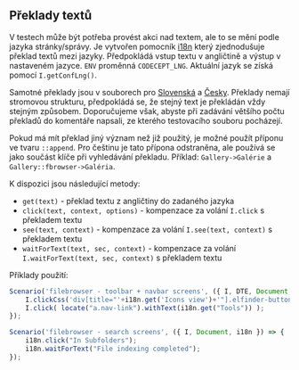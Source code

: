 ## Překlady textů

V testech může být potřeba provést akci nad textem, ale to se mění podle jazyka stránky/správy. Je vytvořen pomocník [i18n](../../../../src/test/webapp/pages/i18n.js) který zjednodušuje překlad textů mezi jazyky. Předpokládá vstup textu v angličtině a výstup v nastaveném jazyce. `ENV` proměnná `CODECEPT_LNG`. Aktuální jazyk se získá pomocí `I.getConfLng()`.

Samotné překlady jsou v souborech pro [Slovenská](../../../../src/test/webapp/pages/i18n.sk.js) a [Česky](../../../../src/test/webapp/pages/i18n.cs.js). Překlady nemají stromovou strukturu, předpokládá se, že stejný text je překládán vždy stejným způsobem. Doporučujeme však, abyste při zadávání většího počtu překladů do komentáře napsali, ze kterého testovacího souboru pocházejí.

Pokud má mít překlad jiný význam než již použitý, je možné použít příponu ve tvaru `::append`. Pro češtinu je tato přípona odstraněna, ale používá se jako součást klíče při vyhledávání překladu. Příklad: `Gallery->Galérie` a `Gallery::fbrowser->Galéria`.

K dispozici jsou následující metody:
- `get(text)` - překlad textu z angličtiny do zadaného jazyka
- `click(text, context, options)` - kompenzace za volání `I.click` s překladem textu
- `see(text, context)` - kompenzace za volání `I.see(text, context)` s překladem textu
- `waitForText(text, sec, context)` - kompenzace za volání `I.waitForText(text, sec, context)` s překladem textu

Příklady použití:

```javascript
Scenario('filebrowser - toolbar + navbar screens', ({ I, DTE, Document, i18n }) => {
    I.clickCss('div[title="'+i18n.get('Icons view')+'"].elfinder-button');
    I.click( locate("a.nav-link").withText(i18n.get("Tools")) );
});

Scenario('filebrowser - search screens', ({ I, Document, i18n }) => {
    i18n.click("In Subfolders");
    i18n.waitForText("File indexing completed");
});
```
